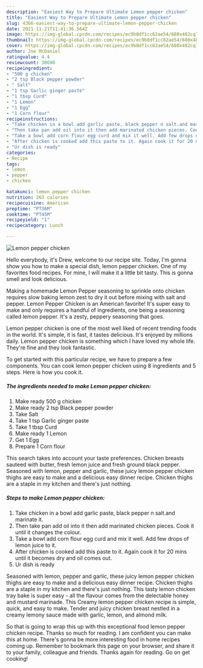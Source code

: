 ```yaml
---
description: "Easiest Way to Prepare Ultimate Lemon pepper chicken"
title: "Easiest Way to Prepare Ultimate Lemon pepper chicken"
slug: 4366-easiest-way-to-prepare-ultimate-lemon-pepper-chicken
date: 2021-11-21T11:41:36.564Z
image: https://img-global.cpcdn.com/recipes/ec9b0df1cc62ae54/680x482cq70/lemon-pepper-chicken-recipe-main-photo.jpg
thumbnail: https://img-global.cpcdn.com/recipes/ec9b0df1cc62ae54/680x482cq70/lemon-pepper-chicken-recipe-main-photo.jpg
cover: https://img-global.cpcdn.com/recipes/ec9b0df1cc62ae54/680x482cq70/lemon-pepper-chicken-recipe-main-photo.jpg
author: Joe McDaniel
ratingvalue: 4.4
reviewcount: 30690
recipeingredient:
- "500 g chicken"
- "2 tsp Black pepper powder"
- " Salt"
- "1 tsp Garlic ginger paste"
- "1 tbsp Curd"
- "1 Lemon"
- "1 Egg"
- "1 Corn flour"
recipeinstructions:
- "Take chicken in a bowl add garlic paste, black pepper n salt.and marinate it."
- "Then take pan add oil into it then add marinated chicken pieces. Cook it until it changes the colour."
- "Take a bowl add corn flour egg curd and mix it well. Add few drops of lemon juice to it."
- "After chicken is cooked add this paste to it. Again cook it for 20 mins until it becomes dry and oil comes out."
- "Ur dish is ready"
categories:
- Recipe
tags:
- lemon
- pepper
- chicken

katakunci: lemon pepper chicken 
nutrition: 263 calories
recipecuisine: American
preptime: "PT36M"
cooktime: "PT45M"
recipeyield: "1"
recipecategory: Lunch

---
```



![Lemon pepper chicken](https://img-global.cpcdn.com/recipes/ec9b0df1cc62ae54/680x482cq70/lemon-pepper-chicken-recipe-main-photo.jpg)

Hello everybody, it's Drew, welcome to our recipe site. Today, I'm gonna show you how to make a special dish, lemon pepper chicken. One of my favorites food recipes. For mine, I will make it a little bit tasty. This is gonna smell and look delicious.

Making a homemade Lemon Pepper seasoning to sprinkle onto chicken requires slow baking lemon zest to dry it out before mixing with salt and pepper. Lemon Pepper Chicken is an American favorite! It&#39;s super easy to make and only requires a handful of ingredients, one being a seasoning called lemon pepper. It&#39;s a zesty, peppery seasoning that goes.

Lemon pepper chicken is one of the most well liked of recent trending foods in the world. It's simple, it is fast, it tastes delicious. It's enjoyed by millions daily. Lemon pepper chicken is something which I have loved my whole life. They're fine and they look fantastic.


To get started with this particular recipe, we have to prepare a few components. You can cook lemon pepper chicken using 8 ingredients and 5 steps. Here is how you cook it.

<!--inarticleads1-->

##### The ingredients needed to make Lemon pepper chicken:

1. Make ready 500 g chicken
1. Make ready 2 tsp Black pepper powder
1. Take  Salt
1. Take 1 tsp Garlic ginger paste
1. Take 1 tbsp Curd
1. Make ready 1 Lemon
1. Get 1 Egg
1. Prepare 1 Corn flour


This search takes into account your taste preferences. Chicken breasts sauteed with butter, fresh lemon juice and fresh ground black pepper. Seasoned with lemon, pepper and garlic, these juicy lemon pepper chicken thighs are easy to make and a delicious easy dinner recipe. Chicken thighs are a staple in my kitchen and there&#39;s just nothing. 

<!--inarticleads2-->

##### Steps to make Lemon pepper chicken:

1. Take chicken in a bowl add garlic paste, black pepper n salt.and marinate it.
1. Then take pan add oil into it then add marinated chicken pieces. Cook it until it changes the colour.
1. Take a bowl add corn flour egg curd and mix it well. Add few drops of lemon juice to it.
1. After chicken is cooked add this paste to it. Again cook it for 20 mins until it becomes dry and oil comes out.
1. Ur dish is ready


Seasoned with lemon, pepper and garlic, these juicy lemon pepper chicken thighs are easy to make and a delicious easy dinner recipe. Chicken thighs are a staple in my kitchen and there&#39;s just nothing. This tasty lemon chicken tray bake is super easy - all the flavour comes from the delectable honey and mustard marinade. This Creamy lemon pepper chicken recipe is simple, quick, and easy to make. Tender and juicy chicken breast nestled in a creamy lemony sauce made with garlic, lemon, and almond milk. 

So that is going to wrap this up with this exceptional food lemon pepper chicken recipe. Thanks so much for reading. I am confident you can make this at home. There's gonna be more interesting food in home recipes coming up. Remember to bookmark this page on your browser, and share it to your family, colleague and friends. Thanks again for reading. Go on get cooking!
